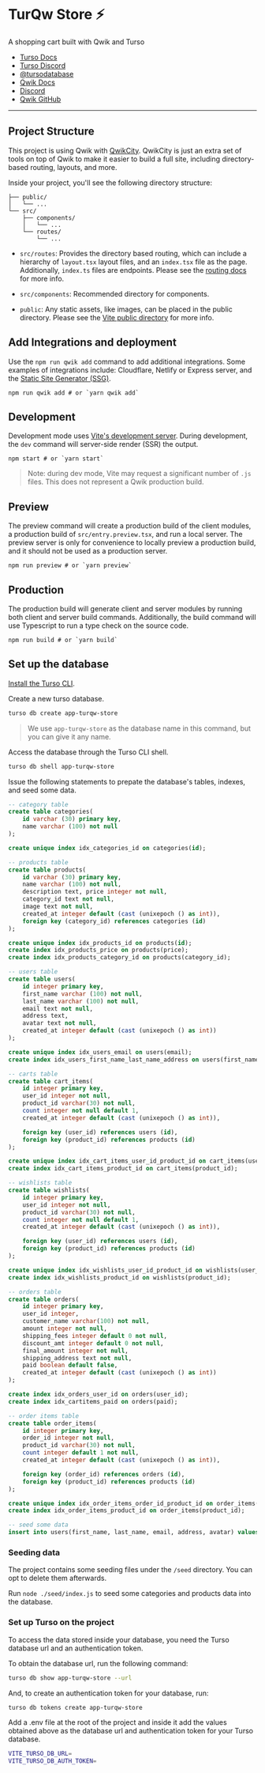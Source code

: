 # TurQw Store ⚡️

A shopping cart built with Qwik and Turso

- [Turso Docs]
- [Turso Discord]
- [@tursodatabase]
- [Qwik Docs]
- [Discord]
- [Qwik GitHub]

---

## Project Structure

This project is using Qwik with
[QwikCity]. QwikCity is just an
extra set of tools on top of Qwik to make it easier to build a full site,
including directory-based routing, layouts, and more.

Inside your project, you'll see the following directory structure:

```
├── public/
│   └── ...
└── src/
    ├── components/
    │   └── ...
    └── routes/
        └── ...
```

- `src/routes`: Provides the directory based routing, which can include a
  hierarchy of `layout.tsx` layout files, and an `index.tsx` file as the page.
  Additionally, `index.ts` files are endpoints. Please see the [routing
docs] for more info.

- `src/components`: Recommended directory for components.

- `public`: Any static assets, like images, can be placed in the public
  directory. Please see the [Vite public
  directory] for more
  info.

## Add Integrations and deployment

Use the `npm run qwik add` command to add additional integrations. Some examples of
integrations include: Cloudflare, Netlify or Express server, and the [Static
Site Generator
(SSG)].

```shell
npm run qwik add # or `yarn qwik add`
```

## Development

Development mode uses [Vite's development server]. During
development, the `dev` command will server-side render (SSR) the output.

```shell
npm start # or `yarn start`
```

> Note: during dev mode, Vite may request a significant number of `.js` files.
> This does not represent a Qwik production build.

## Preview

The preview command will create a production build of the client modules, a
production build of `src/entry.preview.tsx`, and run a local server. The preview
server is only for convenience to locally preview a production build, and it
should not be used as a production server.

```shell
npm run preview # or `yarn preview`
```

## Production

The production build will generate client and server modules by running both
client and server build commands. Additionally, the build command will use
Typescript to run a type check on the source code.

```shell
npm run build # or `yarn build`
```

## Set up the database

[Install the Turso CLI].

Create a new turso database.

```sh
turso db create app-turqw-store
```

> We use `app-turqw-store` as the database name in this command, but you can
> give it any name.

Access the database through the Turso CLI shell.

```sh
turso db shell app-turqw-store
```

Issue the following statements to prepate the database's tables, indexes, and
seed some data.

```sql
-- category table
create table categories(
    id varchar (30) primary key,
    name varchar (100) not null
);

create unique index idx_categories_id on categories(id);

-- products table
create table products(
    id varchar (30) primary key,
    name varchar (100) not null,
    description text, price integer not null,
    category_id text not null,
    image text not null,
    created_at integer default (cast (unixepoch () as int)),
    foreign key (category_id) references categories (id)
);

create unique index idx_products_id on products(id);
create index idx_products_price on products(price);
create index idx_products_category_id on products(category_id);

-- users table
create table users(
    id integer primary key,
    first_name varchar (100) not null,
    last_name varchar (100) not null,
    email text not null,
    address text,
    avatar text not null,
    created_at integer default (cast (unixepoch () as int))
);

create unique index idx_users_email on users(email);
create index idx_users_first_name_last_name_address on users(first_name, last_name, address);

-- carts table
create table cart_items(
    id integer primary key,
    user_id integer not null,
    product_id varchar(30) not null,
    count integer not null default 1,
    created_at integer default (cast (unixepoch () as int)),

    foreign key (user_id) references users (id),
    foreign key (product_id) references products (id)
);

create unique index idx_cart_items_user_id_product_id on cart_items(user_id, product_id);
create index idx_cart_items_product_id on cart_items(product_id);

-- wishlists table
create table wishlists(
    id integer primary key,
    user_id integer not null,
    product_id varchar(30) not null,
    count integer not null default 1,
    created_at integer default (cast (unixepoch () as int)),

    foreign key (user_id) references users (id),
    foreign key (product_id) references products (id)
);

create unique index idx_wishlists_user_id_product_id on wishlists(user_id, product_id);
create index idx_wishlists_product_id on wishlists(product_id);

-- orders table
create table orders(
    id integer primary key,
    user_id integer,
    customer_name varchar(100) not null,
    amount integer not null,
    shipping_fees integer default 0 not null,
    discount_amt integer default 0 not null,
    final_amount integer not null,
    shipping_address text not null,
    paid boolean default false,
    created_at integer default (cast (unixepoch () as int))
);

create index idx_orders_user_id on orders(user_id);
create index idx_cartitems_paid on orders(paid);

-- order items table
create table order_items(
    id integer primary key,
    order_id integer not null,
    product_id varchar(30) not null,
    count integer default 1 not null,
    created_at integer default (cast (unixepoch () as int)),

    foreign key (order_id) references orders (id),
    foreign key (product_id) references products (id)
);

create unique index idx_order_items_order_id_product_id on order_items(order_id, product_id);
create index idx_order_items_product_id on order_items(product_id);

-- seed some data
insert into users(first_name, last_name, email, address, avatar) values("Iku", "Turso", "turso@iku.mail", "Salt water swamp", "https://res.cloudinary.com/djx5h4cjt/image/upload/chiselstrike-assets/Turso-Symbol-Blue.jpg");
```

### Seeding data

The project contains some seeding files under the `/seed` directory. You can opt to delete them afterwards.

Run `node ./seed/index.js` to seed some categories and products data into the
database.

### Set up Turso on the project

To access the data stored inside your database, you need the Turso database url
and an authentication token.

To obtain the database url, run the following command:

```sh
turso db show app-turqw-store --url
```

And, to create an authentication token for your database, run:

```sh
turso db tokens create app-turqw-store
```

Add a .env file at the root of the project and inside it add the values obtained
above as the database url and authentication token for your Turso database.

```sh
VITE_TURSO_DB_URL=
VITE_TURSO_DB_AUTH_TOKEN=
```


[Turso Docs]:https://docs.turso.tech/
[Turso Discord]:https://docs.turso.tech/
[@tursodatabase]:https://twitter.com/tursodatabase
[Qwik Docs]:https://qwik.builder.io/
[Discord]:https://qwik.builder.io/chat
[Qwik GitHub]:https://github.com/BuilderIO/qwik
[QwikCity]:https://qwik.builder.io/qwikcity/overview/
[routing docs]:https://qwik.builder.io/qwikcity/routing/overview/
[Vite public directory]:https://vitejs.dev/guide/assets.html#the-public-directory
[Static Site Generator (SSG)]:https://qwik.builder.io/qwikcity/guides/static-site-generation/
[Vite's development server]:https://vitejs.dev/
[Install the Turso CLI]:https://docs.turso.tech/reference/turso-cli#installation